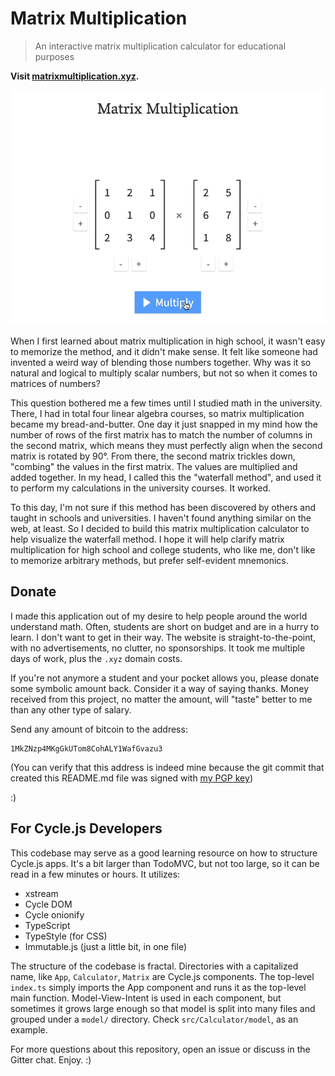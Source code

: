 # Matrix Multiplication

> An interactive matrix multiplication calculator for educational purposes

**Visit [matrixmultiplication.xyz](http://matrixmultiplication.xyz).**

![Screenshot](./screenshot.gif)

When I first learned about matrix multiplication in high school, it wasn't easy to memorize the method, and it didn't make sense. It felt like someone had invented a weird way of blending those numbers together. Why was it so natural and logical to multiply scalar numbers, but not so when it comes to matrices of numbers?

This question bothered me a few times until I studied math in the university. There, I had in total four linear algebra courses, so matrix multiplication became my bread-and-butter. One day it just snapped in my mind how the number of rows of the first matrix has to match the number of columns in the second matrix, which means they must perfectly align when the second matrix is rotated by 90°. From there, the second matrix trickles down, "combing" the values in the first matrix. The values are multiplied and added together. In my head, I called this the "waterfall method", and used it to perform my calculations in the university courses. It worked.

To this day, I'm not sure if this method has been discovered by others and taught in schools and universities. I haven't found anything similar on the web, at least. So I decided to build this matrix multiplication calculator to help visualize the waterfall method. I hope it will help clarify matrix multiplication for high school and college students, who like me, don't like to memorize arbitrary methods, but prefer self-evident mnemonics.

## Donate

I made this application out of my desire to help people around the world understand math. Often, students are short on budget and are in a hurry to learn. I don't want to get in their way. The website is straight-to-the-point, with no advertisements, no clutter, no sponsorships. It took me multiple days of work, plus the `.xyz` domain costs.

If you're not anymore a student and your pocket allows you, please donate some symbolic amount back. Consider it a way of saying thanks. Money received from this project, no matter the amount, will "taste" better to me than any other type of salary.

Send any amount of bitcoin to the address:

```
1MkZNzp4MKgGkUTom8CohALY1WafGvazu3
```

(You can verify that this address is indeed mine because the git commit that created this README.md file was signed with [my PGP key](https://keybase.io/andrestaltz))

:)

## For Cycle.js Developers

This codebase may serve as a good learning resource on how to structure Cycle.js apps. It's a bit larger than TodoMVC, but not too large, so it can be read in a few minutes or hours. It utilizes:

- xstream
- Cycle DOM
- Cycle onionify
- TypeScript
- TypeStyle (for CSS)
- Immutable.js (just a little bit, in one file)

The structure of the codebase is fractal. Directories with a capitalized name, like `App`, `Calculator`, `Matrix` are Cycle.js components. The top-level `index.ts` simply imports the App component and runs it as the top-level main function. Model-View-Intent is used in each component, but sometimes it grows large enough so that model is split into many files and grouped under a `model/` directory. Check `src/Calculator/model`, as an example.

For more questions about this repository, open an issue or discuss in the Gitter chat. Enjoy. :)
